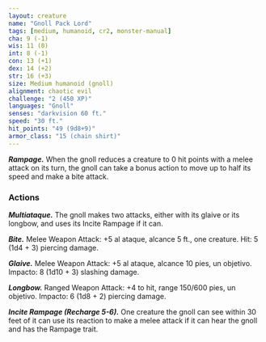 ```yaml
---
layout: creature
name: "Gnoll Pack Lord"
tags: [medium, humanoid, cr2, monster-manual]
cha: 9 (-1)
wis: 11 (0)
int: 8 (-1)
con: 13 (+1)
dex: 14 (+2)
str: 16 (+3)
size: Medium humanoid (gnoll)
alignment: chaotic evil
challenge: "2 (450 XP)"
languages: "Gnoll"
senses: "darkvision 60 ft."
speed: "30 ft."
hit_points: "49 (9d8+9)"
armor_class: "15 (chain shirt)"
---
```


***Rampage.*** When the gnoll reduces a creature to 0 hit points with a melee attack on its turn, the gnoll can take a bonus action to move up to half its speed and make a bite attack.

### Actions

***Multiataque.*** The gnoll makes two attacks, either with its glaive or its longbow, and uses its Incite Rampage if it can.

***Bite.*** Melee Weapon Attack: +5 al ataque, alcance 5 ft., one creature. Hit: 5 (1d4 + 3) piercing damage.

***Glaive.*** Melee Weapon Attack: +5 al ataque, alcance 10 pies, un objetivo. Impacto: 8 (1d10 + 3) slashing damage.

***Longbow.*** Ranged Weapon Attack: +4 to hit, range 150/600 pies, un objetivo. Impacto: 6 (1d8 + 2) piercing damage.

***Incite Rampage (Recharge 5-6).*** One creature the gnoll can see within 30 feet of it can use its reaction to make a melee attack if it can hear the gnoll and has the Rampage trait.